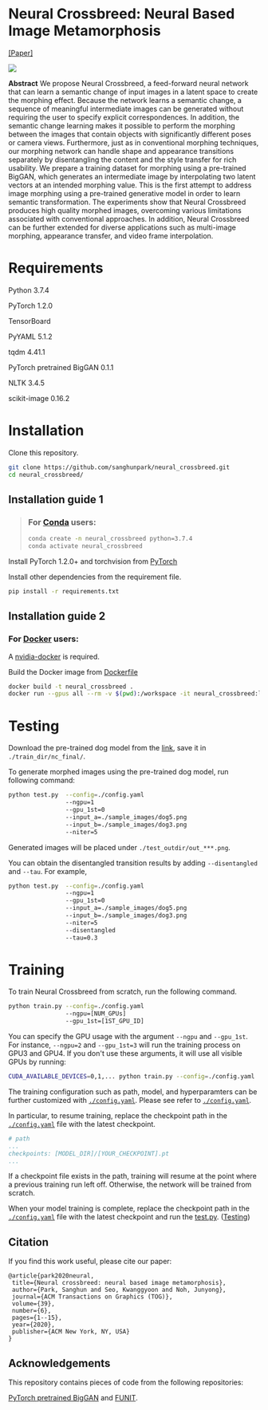 # Neural Crossbreed: Neural Based Image Metamorphosis
[[Paper]](https://arxiv.org/abs/2009.00905)

<p align="left">
<img src="docs/teaser.png">
</p>

__Abstract__ We propose Neural Crossbreed, a feed-forward neural network that can learn a semantic change of input images in a latent space to create the morphing effect. Because the network learns a semantic change, a sequence of meaningful intermediate images can be generated without requiring the user to specify explicit correspondences. In addition, the semantic change learning makes it possible to perform the morphing between the images that contain objects with significantly different poses or camera views. Furthermore, just as in conventional morphing techniques, our morphing network can handle shape and appearance transitions separately by disentangling the content and the style transfer for rich usability. We prepare a training dataset for morphing using a pre-trained BigGAN, which generates an intermediate image by interpolating two latent vectors at an intended morphing value. This is the first attempt to address image morphing using a pre-trained generative model in order to learn semantic transformation. The experiments show that Neural Crossbreed produces high quality morphed images, overcoming various limitations associated with conventional approaches. In addition, Neural Crossbreed can be further extended for diverse applications such as multi-image morphing, appearance transfer, and video frame interpolation.


<!-- The code will be updated soon. -->
# Requirements
Python 3.7.4

PyTorch 1.2.0

TensorBoard

PyYAML 5.1.2

tqdm 4.41.1

PyTorch pretrained BigGAN 0.1.1

NLTK 3.4.5

scikit-image 0.16.2

# Installation 

Clone this repository.
```bash
git clone https://github.com/sanghunpark/neural_crossbreed.git
cd neural_crossbreed/
```
## Installation guide 1
>### For [Conda](https://www.anaconda.com/) users:
>```bash
>conda create -n neural_crossbreed python=3.7.4
>conda activate neural_crossbreed
>```

Install PyTorch 1.2.0+ and torchvision from [PyTorch](http://pytorch.org.)

Install other dependencies from the requirement file.

```bash
pip install -r requirements.txt 
```

## Installation guide 2
### For [Docker](https://www.docker.com/) users:
A [nvidia-docker](https://github.com/NVIDIA/nvidia-docker) is required.

Build the Docker image from [Dockerfile](https://github.com/sanghunpark/neural_crossbreed/blob/master/Dockerfile)



```bash
docker build -t neural_crossbreed .
docker run --gpus all --rm -v $(pwd):/workspace -it neural_crossbreed:latest
```


# Testing

Download the pre-trained dog model from the [link](https://drive.google.com/drive/folders/1IhxQ-fus-maSEakuFy7PorP1dkWI1WyR?usp=sharing), save it in `./train_dir/nc_final/`.

To generate morphed images using the pre-trained dog model, run following command:
```bash
python test.py  --config=./config.yaml
                --ngpu=1
                --gpu_1st=0
                --input_a=./sample_images/dog5.png
                --input_b=./sample_images/dog3.png
                --niter=5
```
Generated images will be placed under `./test_outdir/out_***.png`.
<!-- Generated images will be stored in the `./test_outdir/`. -->

You can obtain the disentangled transition results by adding `--disentangled` and `--tau`. For example,
```bash
python test.py  --config=./config.yaml
                --ngpu=1
                --gpu_1st=0
                --input_a=./sample_images/dog5.png
                --input_b=./sample_images/dog3.png
                --niter=5
                --disentangled
                --tau=0.3
```

# Training
To train Neural Crossbreed from scratch, run the following command.

```bash
python train.py --config=./config.yaml
                --ngpu=[NUM_GPUs]
                --gpu_1st=[1ST_GPU_ID]
```
You can specify the GPU usage with the argument `--ngpu` and `--gpu_1st`. For instance, `--ngpu=2` and `--gpu_1st=3` will run the training process on GPU3 and GPU4. If you don't use these arguments, it will use all visible GPUs by running:
```bash
CUDA_AVAILABLE_DEVICES=0,1,... python train.py --config=./config.yaml
```

The training configuration such as path, model, and hyperparamters can be further customized with [`./config.yaml`](https://github.com/sanghunpark/neural_crossbreed/blob/master/config.yaml). Please see refer to [`./config.yaml`](https://github.com/sanghunpark/neural_crossbreed/blob/master/config.yaml). 

In particular, to resume training, replace the checkpoint path in the [`./config.yaml`](https://github.com/sanghunpark/neural_crossbreed/blob/master/config.yaml) file with the latest checkpoint. 
```yaml
# path
...
checkpoints: [MODEL_DIR]/[YOUR_CHECKPOINT].pt
...
```
If a checkpoint file exists in the path, training will resume at the point where a previous training run left off. Otherwise, the network will be trained from scratch.

When your model training is complete, replace the checkpoint path in the [`./config.yaml`](https://github.com/sanghunpark/neural_crossbreed/blob/master/config.yaml) file  with the latest checkpoint and run the [test.py](https://github.com/sanghunpark/neural_crossbreed/blob/master/test.py). ([Testing](#Testing))


## Citation
 If you find this work useful, please cite our paper:
 ```
@article{park2020neural,
  title={Neural crossbreed: neural based image metamorphosis},
  author={Park, Sanghun and Seo, Kwanggyoon and Noh, Junyong},
  journal={ACM Transactions on Graphics (TOG)},
  volume={39},
  number={6},
  pages={1--15},
  year={2020},
  publisher={ACM New York, NY, USA}
}
```

## Acknowledgements
This repository contains pieces of code from the following repositories:

[PyTorch pretrained BigGAN](https://github.com/huggingface/pytorch-pretrained-BigGAN) and [FUNIT](https://github.com/NVlabs/FUNIT). 